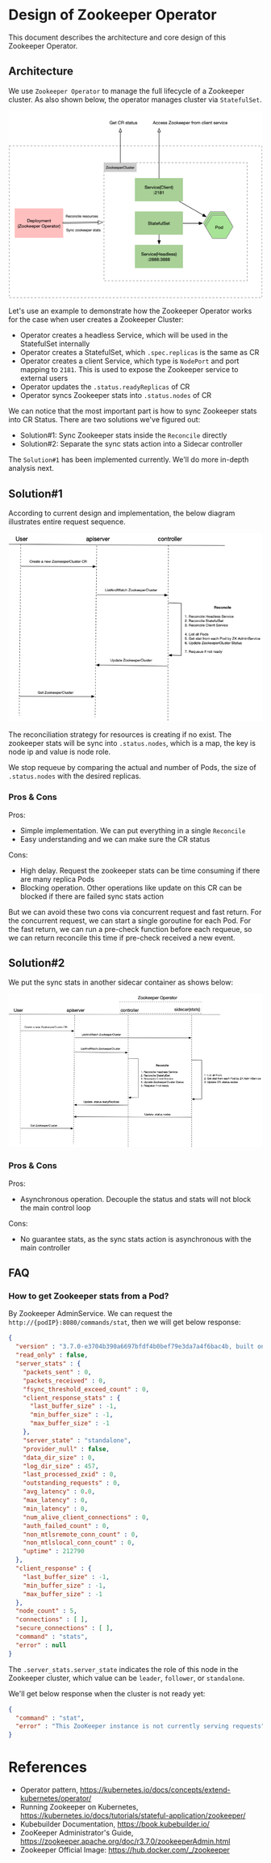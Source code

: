 # Design of Zookeeper Operator

This document describes the architecture and core design of this Zookeeper Operator. 

## Architecture

We use `Zookeeper Operator` to manage the full lifecycle of a Zookeeper cluster. As also shown below, the operator manages cluster via `StatefulSet`.

![architecture.png](architecture.png)

Let's use an example to demonstrate how the Zookeeper Operator works for the case when user creates a Zookeeper Cluster:

- Operator creates a headless Service, which will be used in the StatefulSet internally
- Operator creates a StatefulSet, which `.spec.replicas` is the same as CR
- Operator creates a client Service, which type is `NodePort` and port mapping to `2181`. This is used to expose the Zookeeper service to external users 
- Operator updates the `.status.readyReplicas` of CR
- Operator syncs Zookeeper stats into `.status.nodes` of CR

We can notice that the most important part is how to sync Zookeeper stats into CR Status.
There are two solutions we've figured out:

- Solution#1: Sync Zookeeper stats inside the `Reconcile` directly
- Solution#2: Separate the sync stats action into a Sidecar controller

The `Solution#1` has been implemented currently. We'll do more in-depth analysis next.

## Solution#1
According to current design and implementation, the below diagram illustrates entire request sequence.

![sequence.png](sequence.png)

The reconciliation strategy for resources is creating if no exist. The zookeeper stats will be sync into `.status.nodes`, which is a map, the key is node ip and value is node role.

We stop requeue by comparing the actual and number of Pods, the size of `.status.nodes` with the desired replicas. 

### Pros & Cons
Pros:

- Simple implementation. We can put everything in a single `Reconcile` 
- Easy understanding and we can make sure the CR status

Cons:

- High delay. Request the zookeeper stats can be time consuming if there are many replica Pods
- Blocking operation. Other operations like update on this CR can be blocked if there are failed sync stats action

But we can avoid these two cons via concurrent request and fast return. For the concurrent request, we can start a single goroutine for each Pod. 
For the fast return, we can run a pre-check function before each requeue, so we can return reconcile this time if pre-check received a new event.

## Solution#2

We put the sync stats in another sidecar container as shows below:

![sequence2.png](sequence2.png)

### Pros & Cons
Pros:

- Asynchronous operation. Decouple the status and stats will not block the main control loop

Cons:

- No guarantee stats, as the sync stats action is asynchronous with the main controller

## FAQ
### How to get Zookeeper stats from a Pod?
By Zookeeper AdminService. We can request the `http://{podIP}:8080/commands/stat`, then we will get below response:

```json
{
  "version" : "3.7.0-e3704b390a6697bfdf4b0bef79e3da7a4f6bac4b, built on 2021-03-17 09:46 UTC",
  "read_only" : false,
  "server_stats" : {
    "packets_sent" : 0,
    "packets_received" : 0,
    "fsync_threshold_exceed_count" : 0,
    "client_response_stats" : {
      "last_buffer_size" : -1,
      "min_buffer_size" : -1,
      "max_buffer_size" : -1
    },
    "server_state" : "standalone",
    "provider_null" : false,
    "data_dir_size" : 0,
    "log_dir_size" : 457,
    "last_processed_zxid" : 0,
    "outstanding_requests" : 0,
    "avg_latency" : 0.0,
    "max_latency" : 0,
    "min_latency" : 0,
    "num_alive_client_connections" : 0,
    "auth_failed_count" : 0,
    "non_mtlsremote_conn_count" : 0,
    "non_mtlslocal_conn_count" : 0,
    "uptime" : 212790
  },
  "client_response" : {
    "last_buffer_size" : -1,
    "min_buffer_size" : -1,
    "max_buffer_size" : -1
  },
  "node_count" : 5,
  "connections" : [ ],
  "secure_connections" : [ ],
  "command" : "stats",
  "error" : null
}
```

The `.server_stats.server_state` indicates the role of this node in the Zookeeper cluster, which value can be `leader`, `follower`, or `standalone`.

We'll get below response when the cluster is not ready yet: 

```json
{
  "command" : "stat",
  "error" : "This ZooKeeper instance is not currently serving requests"
}
```

# References

- Operator pattern, https://kubernetes.io/docs/concepts/extend-kubernetes/operator/
- Running Zookeeper on Kubernetes, https://kubernetes.io/docs/tutorials/stateful-application/zookeeper/
- Kubebuilder Documentation, https://book.kubebuilder.io/
- ZooKeeper Administrator's Guide, https://zookeeper.apache.org/doc/r3.7.0/zookeeperAdmin.html
- Zookeeper Official Image: https://hub.docker.com/_/zookeeper